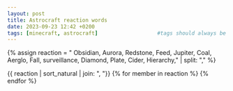 ```yaml
---
layout: post
title: Astrocraft reaction words
date: 2023-09-23 12:42 +0200
tags: [minecraft, astrocraft]                   #tags should always be lowercase
---
```


{% assign reaction = "
Obsidian,
Aurora,
Redstone,
Feed,
Jupiter,
Coal,
Aerglo,
Fall,
surveillance,
Diamond,
Plate,
Cider,
Hierarchy," | split: "," %}

{{ reaction | sort_natural | join: ",  "}}
{% for member in reaction %}
{% endfor %}